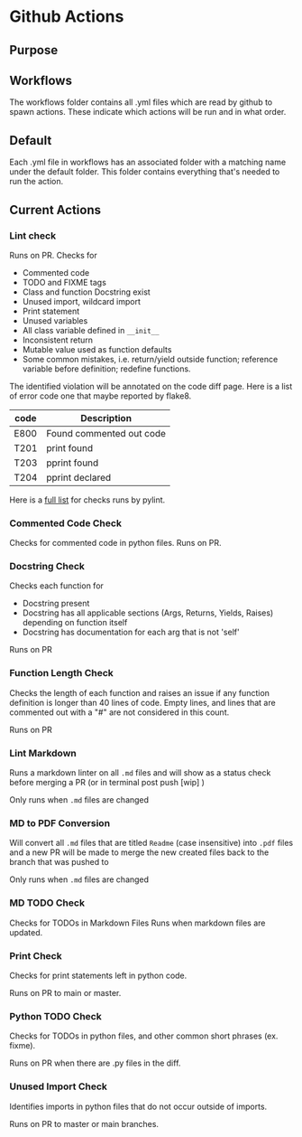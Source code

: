 # Github Actions

## Purpose

## Workflows
The workflows folder contains all .yml files which are read by github to spawn actions. These indicate which actions will be run and in what order.

## Default
Each .yml file in workflows has an associated folder with a matching name under the default folder. This folder contains everything that's needed to run the action.

## Current Actions

### Lint check
Runs on PR.
Checks for
- Commented code
- TODO and FIXME tags
- Class and function Docstring exist
- Unused import, wildcard import
- Print statement
- Unused variables
- All class variable defined in `__init__`
- Inconsistent return
- Mutable value used as function defaults
- Some common mistakes, i.e. return/yield outside function; reference variable before definition; redefine functions.

The identified violation will be annotated on the code diff page. 
Here is a list of error code one that maybe reported by flake8.

| code | Description                                                     |
| ----------- | ----------- |
| E800| Found commented out code |
| T201 | print found | 
| T203 | pprint found | 
| T204 | pprint declared | 

Here is a [full list](https://pylint.readthedocs.io/en/latest/user_guide/checkers/features.html) for checks runs by pylint.

### Commented Code Check
Checks for commented code in python files.
Runs on PR.

### Docstring Check
Checks each function for
- Docstring present
- Docstring has all applicable sections (Args, Returns, Yields, Raises) depending on function itself
- Docstring has documentation for each arg that is not 'self'

Runs on PR

### Function Length Check
Checks the length of each function and raises an issue if any function definition is longer than 40 lines of code. Empty lines, and lines that are commented out with a "#" are not considered in this count.

Runs on PR

### Lint Markdown
Runs a markdown linter on all `.md` files and will show as a status check before merging a PR (or in terminal post push [wip] )

Only runs when `.md` files are changed

### MD to PDF Conversion
Will convert all `.md` files that are titled `Readme` (case insensitive) into `.pdf` files and a new PR will be made to merge the new created files back to the branch that was pushed to

Only runs when `.md` files are changed

### MD TODO Check
Checks for TODOs in Markdown Files
Runs when markdown files are updated.

### Print Check
Checks for print statements left in python code.

Runs on PR to main or master.

### Python TODO Check
Checks for TODOs in python files, and other common short phrases (ex. fixme).

Runs on PR when there are .py files in the diff.

### Unused Import Check
Identifies imports in python files that do not occur outside of imports.

Runs on PR to master or main branches.
